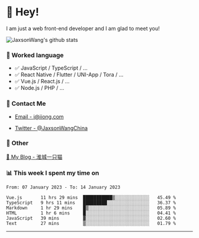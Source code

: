 # 👋 Hey!

I am just a web front-end developer and I am glad to meet you!

![JaxsonWang's github stats](https://github-readme-stats.vercel.app/api?username=JaxsonWang&&show_icons=true&&title_color=1abc9c&&icon_color=1abc9c)


### 📝 Worked language

- ✅ JavaScript / TypeScript / ...
- ✅ React Native / Flutter / UNI-App / Tora / ...
- ✅ Vue.js / React.js / ...
- ✅ Node.js / PHP / ...

### 📮 Contact Me

- [Email - i@iiong.com](mailto:i@iiong.com)

- [Twitter - @JaxsonWangChina](https://twitter.com/JaxsonWangChina)

### 🤪 Other

[📌 My Blog - 淮城一只猫](https://iiong.com)

### 📊 This week I spent my time on

<!--START_SECTION:waka-->

```text
From: 07 January 2023 - To: 14 January 2023

Vue.js       11 hrs 29 mins  ███████████▒░░░░░░░░░░░░░   45.49 %
TypeScript   9 hrs 11 mins   █████████░░░░░░░░░░░░░░░░   36.37 %
Markdown     1 hr 29 mins    █▒░░░░░░░░░░░░░░░░░░░░░░░   05.89 %
HTML         1 hr 6 mins     █░░░░░░░░░░░░░░░░░░░░░░░░   04.41 %
JavaScript   39 mins         ▓░░░░░░░░░░░░░░░░░░░░░░░░   02.60 %
Text         27 mins         ▒░░░░░░░░░░░░░░░░░░░░░░░░   01.79 %
```

<!--END_SECTION:waka-->

---
